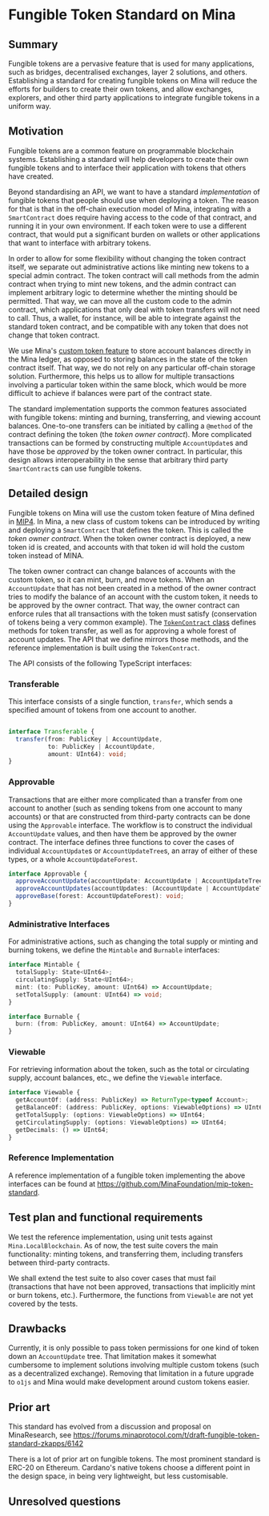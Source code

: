 # Fungible Token Standard on Mina

## Summary

Fungible tokens are a pervasive feature that is used for many applications, such as bridges, decentralised exchanges, layer 2 solutions, and others. Establishing a standard for creating fungible tokens on Mina will reduce the efforts for builders to create their own tokens, and allow exchanges, explorers, and other third party applications to integrate fungible tokens in a uniform way.

## Motivation

Fungible tokens are a common feature on programmable blockchain systems. Establishing a standard will help developers to create their own fungible tokens and to interface their application with tokens that others have created.

Beyond standardising an API, we want to have a standard _implementation_ of fungible tokens that people should use when deploying a token. The reason for that is that in the off-chain execution model of Mina, integrating with a `SmartContract` does require having access to the code of that contract, and running it in your own environment. If each token were to use a different contract, that would put a significant burden on wallets or other applications that want to interface with arbitrary tokens.

In order to allow for some flexibility without changing the token contract itself, we separate out administrative actions like minting new tokens to a special admin contract. The token contract will call methods from the admin contract when trying to mint new tokens, and the admin contract can implement arbitrary logic to determine whether the minting should be permitted. That way, we can move all the custom code to the admin contract, which applications that only deal with token transfers will not need to call. Thus, a wallet, for instance, will be able to integrate against the standard token contract, and be compatible with any token that does not change that token contract.

We use Mina's [custom token feature](https://github.com/MinaProtocol/MIPs/blob/main/MIPS/mip-zkapps.md#custom-tokens) to store account balances directly in the Mina ledger, as opposed to storing balances in the state of the token contract itself. That way, we do not rely on any particular off-chain storage solution. Furthermore, this helps us to allow for multiple transactions involving a particular token within the same block, which would be more difficult to achieve if balances were part of the contract state.

The standard implementation supports the common features associated with fungible tokens: minting and burning, transferring, and viewing account balances. One-to-one transfers can be initiated by calling a `@method` of the contract defining the token (the _token owner contract_). More complicated transactions can be formed by constructing multiple `AccountUpdate`s and have those be _approved_ by the token owner contract. In particular, this design allows interoperability in the sense that arbitrary third party `SmartContract`s can use fungible tokens.

## Detailed design

Fungible tokens on Mina will use the custom token feature of Mina defined in [MIP4](https://github.com/MinaProtocol/MIPs/blob/main/MIPS/mip-zkapps.md#custom-tokens). In Mina, a new class of custom tokens can be introduced by writing and deploying a `SmartContract` that defines the token. This is called the _token owner contract_. When the token owner contract is deployed, a new token id is created, and accounts with that token id will hold the custom token instead of MINA.

The token owner contract can change balances of accounts with the custom token, so it can mint, burn, and move tokens. When an `AccountUpdate` that has not been created in a method of the owner contract tries to modify the balance of an account with the custom token, it needs to be approved by the owner contract. That way, the owner contract can enforce rules that all transactions with the token must satisfy (conservation of tokens being a very common example). The [`TokenContract` class](https://github.com/o1-labs/o1js/pull/1384) defines methods for token transfer, as well as for approving a whole forest of account updates. The API that we define mirrors those methods, and the reference implementation is built using the `TokenContract`.

The API consists of the following TypeScript interfaces:

### Transferable
This interface consists of a single function, `transfer`, which sends a specified amount of tokens from one account to another.

```TypeScript

interface Transferable {
  transfer(from: PublicKey | AccountUpdate,
           to: PublicKey | AccountUpdate,
           amount: UInt64): void;
}
```

### Approvable
Transactions that are either more complicated than a transfer from one account to another (such as sending tokens from one account to many accounts) or that are constructed from third-party contracts can be done using the `Approvable` interface. The workflow is to construct the individual `AccountUpdate` values, and then have them be approved by the owner contract. The interface defines three functions to cover the cases of individual `AccountUpdate`s or `AccountUpdateTree`s, an array of either of these types, or a whole `AccountUpdateForest`.

```TypeScript
interface Approvable {
  approveAccountUpdate(accountUpdate: AccountUpdate | AccountUpdateTree): void;
  approveAccountUpdates(accountUpdates: (AccountUpdate | AccountUpdateTree)[]): void;
  approveBase(forest: AccountUpdateForest): void;
}
```

### Administrative Interfaces
For administrative actions, such as changing the total supply or minting and burning tokens, we define the `Mintable` and `Burnable` interfaces:

```TypeScript
interface Mintable {
  totalSupply: State<UInt64>;
  circulatingSupply: State<UInt64>;
  mint: (to: PublicKey, amount: UInt64) => AccountUpdate;
  setTotalSupply: (amount: UInt64) => void;
}

interface Burnable {
  burn: (from: PublicKey, amount: UInt64) => AccountUpdate;
}
```

### Viewable
For retrieving information about the token, such as the total or circulating supply, account balances, etc., we define the `Viewable` interface.

```TypeScript
interface Viewable {
  getAccountOf: (address: PublicKey) => ReturnType<typeof Account>;
  getBalanceOf: (address: PublicKey, options: ViewableOptions) => UInt64;
  getTotalSupply: (options: ViewableOptions) => UInt64;
  getCirculatingSupply: (options: ViewableOptions) => UInt64;
  getDecimals: () => UInt64;
}
```

### Reference Implementation

A reference implementation of a fungible token implementing the above interfaces can be found at https://github.com/MinaFoundation/mip-token-standard.

## Test plan and functional requirements

We test the reference implementation, using unit tests against `Mina.LocalBlockchain`. As of now, the test suite covers the main functionality: minting tokens, and transferring them, including transfers between third-party contracts.

We shall extend the test suite to also cover cases that must fail (transactions that have not been approved, transactions that implicitly mint or burn tokens, etc.). Furthermore, the functions from `Viewable` are not yet covered by the tests.

## Drawbacks

Currently, it is only possible to pass token permissions for one kind of token down an `AccountUpdate` tree. That limitation makes it somewhat cumbersome to implement solutions involving multiple custom tokens (such as a decentralized exchange). Removing that limitation in a future upgrade to `o1js` and Mina would make development around custom tokens easier.

## Prior art

This standard has evolved from a discussion and proposal on MinaResearch, see https://forums.minaprotocol.com/t/draft-fungible-token-standard-zkapps/6142

There is a lot of prior art on fungible tokens. The most prominent standard is ERC-20 on Ethereum. Cardano's native tokens choose a different point in the design space, in being very lightweight, but less customisable.

## Unresolved questions

